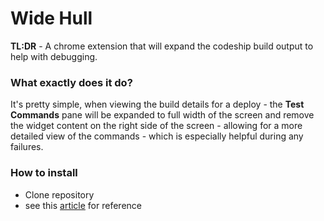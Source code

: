 # Wide Hull
**TL:DR** - A chrome extension that will expand the codeship build output to help with debugging.

### What exactly does it do?
It's pretty simple, when viewing the build details for a deploy - the **Test Commands** pane will be expanded to full width of the screen and remove the widget content on the right side of the screen - allowing for a more detailed view of the commands - which is especially helpful during any failures.

### How to install
* Clone repository
* see this [article](https://developer.chrome.com/extensions/getstarted#unpacked) for reference
